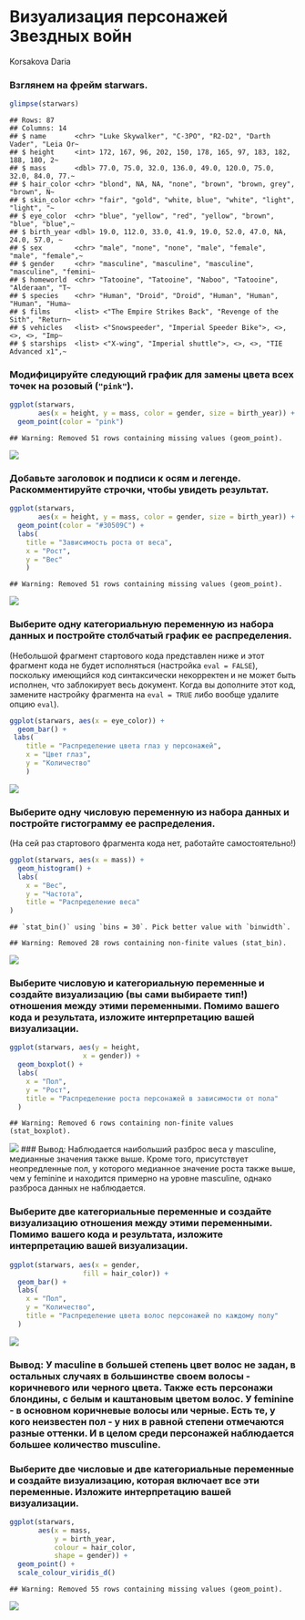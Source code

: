 Визуализация персонажей Звездных войн
================
Korsakova Daria

### Взглянем на фрейм starwars.

``` r
glimpse(starwars)
```

    ## Rows: 87
    ## Columns: 14
    ## $ name       <chr> "Luke Skywalker", "C-3PO", "R2-D2", "Darth Vader", "Leia Or~
    ## $ height     <int> 172, 167, 96, 202, 150, 178, 165, 97, 183, 182, 188, 180, 2~
    ## $ mass       <dbl> 77.0, 75.0, 32.0, 136.0, 49.0, 120.0, 75.0, 32.0, 84.0, 77.~
    ## $ hair_color <chr> "blond", NA, NA, "none", "brown", "brown, grey", "brown", N~
    ## $ skin_color <chr> "fair", "gold", "white, blue", "white", "light", "light", "~
    ## $ eye_color  <chr> "blue", "yellow", "red", "yellow", "brown", "blue", "blue",~
    ## $ birth_year <dbl> 19.0, 112.0, 33.0, 41.9, 19.0, 52.0, 47.0, NA, 24.0, 57.0, ~
    ## $ sex        <chr> "male", "none", "none", "male", "female", "male", "female",~
    ## $ gender     <chr> "masculine", "masculine", "masculine", "masculine", "femini~
    ## $ homeworld  <chr> "Tatooine", "Tatooine", "Naboo", "Tatooine", "Alderaan", "T~
    ## $ species    <chr> "Human", "Droid", "Droid", "Human", "Human", "Human", "Huma~
    ## $ films      <list> <"The Empire Strikes Back", "Revenge of the Sith", "Return~
    ## $ vehicles   <list> <"Snowspeeder", "Imperial Speeder Bike">, <>, <>, <>, "Imp~
    ## $ starships  <list> <"X-wing", "Imperial shuttle">, <>, <>, "TIE Advanced x1",~

### Модифицируйте следующий график для замены цвета всех точек на розовый (`"pink"`).

``` r
ggplot(starwars, 
       aes(x = height, y = mass, color = gender, size = birth_year)) +
  geom_point(color = "pink")
```

    ## Warning: Removed 51 rows containing missing values (geom_point).

![](starwars_files/figure-gfm/scatterplot-1.png)<!-- -->

### Добавьте заголовок и подписи к осям и легенде. Раскомментируйте строчки, чтобы увидеть результат.

``` r
ggplot(starwars, 
       aes(x = height, y = mass, color = gender, size = birth_year)) +
  geom_point(color = "#30509C") +
  labs(
    title = "Зависимость роста от веса",
    x = "Рост", 
    y = "Вес"
    )
```

    ## Warning: Removed 51 rows containing missing values (geom_point).

![](starwars_files/figure-gfm/scatterplot-labels-1.png)<!-- -->

### Выберите одну категориальную переменную из набора данных и постройте столбчатый график ее распределения.

(Небольшой фрагмент стартового кода представлен ниже и этот фрагмент
кода не будет исполняться (настройка `eval = FALSE`), поскольку
имеющийся код синтаксически некорректен и не может быть исполнен, что
заблокирует весь документ. Когда вы дополните этот код, замените
настройку фрагмента на `eval = TRUE` либо вообще удалите опцию `eval`).

``` r
ggplot(starwars, aes(x = eye_color)) +
  geom_bar() +
 labs(
    title = "Распределение цвета глаз у персонажей",
    x = "Цвет глаз", 
    y = "Количество"
    )
```

![](starwars_files/figure-gfm/barplot-1.png)<!-- -->

### Выберите одну числовую переменную из набора данных и постройте гистограмму ее распределения.

(На сей раз стартового фрагмента кода нет, работайте самостоятельно!)

``` r
ggplot(starwars, aes(x = mass)) + 
  geom_histogram() +
  labs(
    x = "Вес",
    y = "Частота",
    title = "Распределение веса"
)
```

    ## `stat_bin()` using `bins = 30`. Pick better value with `binwidth`.

    ## Warning: Removed 28 rows containing non-finite values (stat_bin).

![](starwars_files/figure-gfm/histogram-1.png)<!-- -->

### Выберите числовую и категориальную переменные и создайте визуализацию (вы сами выбираете тип!) отношения между этими переменными. Помимо вашего кода и результата, изложите интерпретацию вашей визуализации.

``` r
ggplot(starwars, aes(y = height,
                  x = gender)) +
  geom_boxplot() +
  labs(
    x = "Пол",
    y = "Рост",
    title = "Распределение роста персонажей в зависимости от пола"
  )
```

    ## Warning: Removed 6 rows containing non-finite values (stat_boxplot).

![](starwars_files/figure-gfm/num-cat-1.png)<!-- --> \#\#\# Вывод:
Наблюдается наибольший разброс веса у masculine, медианные значения
также выше. Кроме того, присутствует неопредленные пол, у которого
медианное значение роста также выше, чем у feminine и находится примерно
на уровне masculine, однако разброса данных не наблюдается.

### Выберите две категориальные переменные и создайте визуализацию отношения между этими переменными. Помимо вашего кода и результата, изложите интерпретацию вашей визуализации.

``` r
ggplot(starwars, aes(x = gender, 
                  fill = hair_color)) +
  geom_bar() +
  labs(
    x = "Пол",
    y = "Количество",
    title = "Распределение цвета волос персонажей по каждому полу"
  )
```

![](starwars_files/figure-gfm/cat-cat-1.png)<!-- -->

### Вывод: У maculine в большей степень цвет волос не задан, в остальных случаях в большинстве своем волосы - коричневого или черного цвета. Также есть персонажи блондины, с белым и каштановым цветом волос. У feminine - в основном коричневые волосы или черные. Есть те, у кого неизвестен пол - у них в равной степени отмечаются разные оттенки. И в целом среди персонажей наблюдается большее количество musculine.

### Выберите две числовые и две категориальные переменные и создайте визуализацию, которая включает все эти переменные. Изложите интерпретацию вашей визуализации.

``` r
ggplot(starwars,
       aes(x = mass, 
           y = birth_year,
           colour = hair_color,
           shape = gender)) +
  geom_point() +
  scale_colour_viridis_d()
```

    ## Warning: Removed 55 rows containing missing values (geom_point).

![](starwars_files/figure-gfm/multi-1.png)<!-- -->

